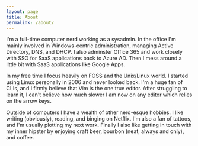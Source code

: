 ```yaml
---
layout: page
title: About
permalink: /about/
---
```


I'm a full-time computer nerd working as a sysadmin. In the office I'm mainly involved in Windows-centric administration, managing Active Directory, DNS, and DHCP. I also adminster Office 365 and work closely with SSO for SaaS applications back to Azure AD. Then I mess around a little bit with SaaS applications like Google Apps.

In my free time I focus heavily on FOSS and the Unix/Linux world. I started using Linux personally in 2006 and never looked back. I'm a huge fan of CLIs, and I firmly believe that Vim is the one true editor. After struggling to learn it, I can't believe how much slower I am now on any editor which relies on the arrow keys.

Outside of computers I have a wealth of other nerd-esque hobbies. I like writing (obviously), reading, and binging on Netflix. I'm also a fan of tattoos, and I'm usually plotting my next work. Finally I also like getting in touch with my inner hipster by enjoying craft beer, bourbon (neat, always and only), and coffee.
